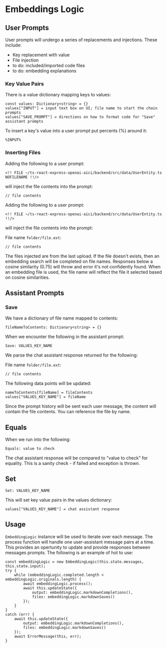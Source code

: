 # Embeddings Logic

## User Prompts

User prompts will undergo a series of replacements and injections.  These include:

- Key replacement with value
- File injection
- to do: included/imported code files
- to do: embedding explanations

### Key Value Pairs

There is a value dictionary mapping keys to values:

```
const values: Dictionary<string> = {}
values["INPUT"] = input text box on UI; file name to start the chain prompts
values["SAVE_PROMPT"] = directions on how to format code for "Save" assistant prompts
```

To insert a key's value into a user prompt put percents (%) around it:

`%INPUT%`

### Inserting Files

Adding the following to a user prompt:

`<!! FILE ~/ts-react-express-openai-aici/backend/src/data/UserEntity.ts NOFILENAME !!/>`

will inject the file contents into the prompt:

```
// file contents
```

Adding the following to a user prompt:

`<!! FILE ~/ts-react-express-openai-aici/backend/src/data/UserEntity.ts !!/>`

will inject the file contents into the prompt:

File name `folder/file.ext`:

```
// file contents
```

The files injected are from the last upload.
If the file doesn't exists, then an embedding search will be completed on file names.
Responses below a cosine similarity (0.75) will throw and error it's not confidently found.
When an embedding file is used, the file name will reflect the file it selected based on cosine similarities.

## Assistant Prompts

### Save

We have a dictionary of file name mapped to contents:

`fileNameToContents: Dictionary<string> = {}`

When we encounter the following in the assistant prompt:

`Save: VALUES_KEY_NAME`

We parse the chat assistant response returned for the following:

File name `folder/file.ext`:

```
// file contents
```

The following data points will be updated:

```
nameToContents[fileName] = fileContents
values["VALUES_KEY_NAME"] = fileName
```

Since the prompt history will be sent each user message, the content will contain the file contents.  You can reference the file by name.

## Equals

When we run into the following:

`Equals: value to check`

The chat assistant response will be compared to "value to check" for equality.
This is a sanity check - if failed and exception is thrown.

## Set

`Set: VALUES_KEY_NAME`

This will set key value pairs in the values dictionary:

```
values["VALUES_KEY_NAME"] = chat assistant response
```

## Usage

`EmbeddingLogic` instance will be used to iterate over each message.
The process function will handle one user-assistant message pairs at a time.
This provides an opertunity to update and provide responses between messages prompts.
The following is an example of hot to use:

```
const embeddingLogic = new EmbeddingLogic(this.state.messages, this.state.input);
try {
    while (embeddingLogic.completed.length < embeddingLogic.originals.length) {
        await embeddingLogic.process();
        await this.updateState({ 
            output: embeddingLogic.markdownCompletions(),
            files: embeddingLogic.markdownSaves()
        });
    }
}
catch (err) {
    await this.updateState({ 
        output: embeddingLogic.markdownCompletions(),
        files: embeddingLogic.markdownSaves()
    });
    await ErrorMessage(this, err);
}
```
